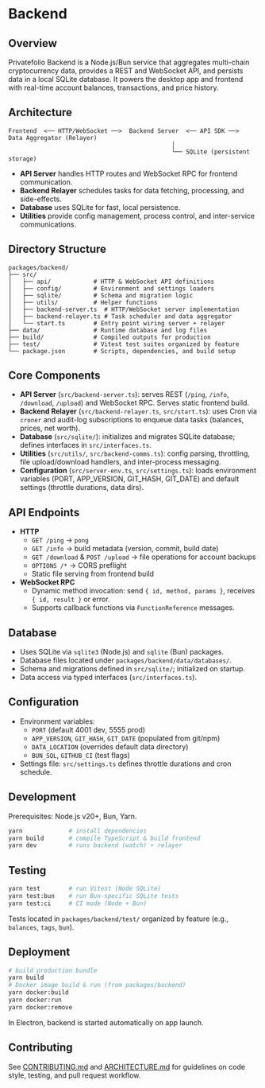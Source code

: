 # Backend

## Overview
Privatefolio Backend is a Node.js/Bun service that aggregates multi-chain cryptocurrency data, provides a REST and WebSocket API, and persists data in a local SQLite database. It powers the desktop app and frontend with real-time account balances, transactions, and price history.

## Architecture
```
Frontend  <── HTTP/WebSocket ──>  Backend Server  <── API SDK ──>  Data Aggregator (Relayer)
                                              │
                                              └── SQLite (persistent storage)
```  
- **API Server** handles HTTP routes and WebSocket RPC for frontend communication.
- **Backend Relayer** schedules tasks for data fetching, processing, and side-effects.
- **Database** uses SQLite for fast, local persistence.
- **Utilities** provide config management, process control, and inter-service communications.

## Directory Structure
```
packages/backend/
├── src/
│   ├── api/            # HTTP & WebSocket API definitions
│   ├── config/         # Environment and settings loaders
│   ├── sqlite/         # Schema and migration logic
│   ├── utils/          # Helper functions
│   ├── backend-server.ts  # HTTP/WebSocket server implementation
│   ├── backend-relayer.ts # Task scheduler and data aggregator
│   └── start.ts        # Entry point wiring server + relayer
├── data/               # Runtime database and log files
├── build/              # Compiled outputs for production
├── test/               # Vitest test suites organized by feature
└── package.json        # Scripts, dependencies, and build setup
```

## Core Components
- **API Server** (`src/backend-server.ts`): serves REST (`/ping`, `/info`, `/download`, `/upload`) and WebSocket RPC. Serves static frontend build.
- **Backend Relayer** (`src/backend-relayer.ts`, `src/start.ts`): uses Cron via `croner` and audit-log subscriptions to enqueue data tasks (balances, prices, net worth).
- **Database** (`src/sqlite/`): initializes and migrates SQLite database; defines interfaces in `src/interfaces.ts`.
- **Utilities** (`src/utils/`, `src/backend-comms.ts`): config parsing, throttling, file upload/download handlers, and inter-process messaging.
- **Configuration** (`src/server-env.ts`, `src/settings.ts`): loads environment variables (PORT, APP_VERSION, GIT_HASH, GIT_DATE) and default settings (throttle durations, data dirs).

## API Endpoints
- **HTTP**
  - `GET /ping` → `pong`
  - `GET /info` → build metadata (version, commit, build date)
  - `GET /download` & `POST /upload` → file operations for account backups
  - `OPTIONS /*` → CORS preflight
  - Static file serving from frontend build
- **WebSocket RPC**
  - Dynamic method invocation: send `{ id, method, params }`, receives `{ id, result }` or error.
  - Supports callback functions via `FunctionReference` messages.

## Database
- Uses SQLite via `sqlite3` (Node.js) and `sqlite` (Bun) packages.
- Database files located under `packages/backend/data/databases/`.
- Schema and migrations defined in `src/sqlite/`; initialized on startup.
- Data access via typed interfaces (`src/interfaces.ts`).

## Configuration
- Environment variables:
  - `PORT` (default 4001 dev, 5555 prod)
  - `APP_VERSION`, `GIT_HASH`, `GIT_DATE` (populated from git/npm)
  - `DATA_LOCATION` (overrides default data directory)
  - `BUN_SQL`, `GITHUB_CI` (test flags)
- Settings file: `src/settings.ts` defines throttle durations and cron schedule.

## Development
Prerequisites: Node.js v20+, Bun, Yarn.
```sh
yarn             # install dependencies
yarn build       # compile TypeScript & build frontend
yarn dev         # runs backend (watch) + relayer
```

## Testing
```sh
yarn test        # run Vitest (Node SQLite)
yarn test:bun    # run Bun-specific SQLite tests
yarn test:ci     # CI mode (Node + Bun)
```
Tests located in `packages/backend/test/` organized by feature (e.g., `balances`, `tags`, `bun`).

## Deployment
```sh
# build production bundle
yarn build
# Docker image build & run (from packages/backend)
yarn docker:build
yarn docker:run
yarn docker:remove
```
In Electron, backend is started automatically on app launch.

## Contributing
See [CONTRIBUTING.md](../../../CONTRIBUTING.md) and [ARCHITECTURE.md](ARCHITECTURE.md) for guidelines on code style, testing, and pull request workflow.
